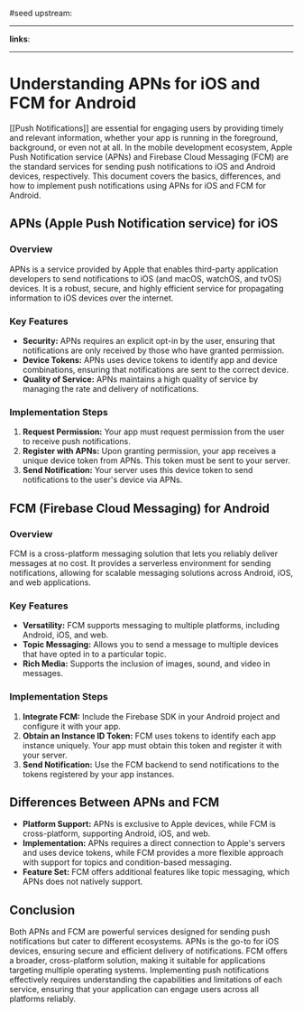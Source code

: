 #seed 
upstream:

---

**links**: 

---
# Understanding APNs for iOS and FCM for Android

[[Push Notifications]] are essential for engaging users by providing timely and relevant information, whether your app is running in the foreground, background, or even not at all. In the mobile development ecosystem, Apple Push Notification service (APNs) and Firebase Cloud Messaging (FCM) are the standard services for sending push notifications to iOS and Android devices, respectively. This document covers the basics, differences, and how to implement push notifications using APNs for iOS and FCM for Android.

## APNs (Apple Push Notification service) for iOS

### Overview

APNs is a service provided by Apple that enables third-party application developers to send notifications to iOS (and macOS, watchOS, and tvOS) devices. It is a robust, secure, and highly efficient service for propagating information to iOS devices over the internet.

### Key Features

- **Security:** APNs requires an explicit opt-in by the user, ensuring that notifications are only received by those who have granted permission.
- **Device Tokens:** APNs uses device tokens to identify app and device combinations, ensuring that notifications are sent to the correct device.
- **Quality of Service:** APNs maintains a high quality of service by managing the rate and delivery of notifications.

### Implementation Steps

1. **Request Permission:** Your app must request permission from the user to receive push notifications.
2. **Register with APNs:** Upon granting permission, your app receives a unique device token from APNs. This token must be sent to your server.
3. **Send Notification:** Your server uses this device token to send notifications to the user's device via APNs.

## FCM (Firebase Cloud Messaging) for Android

### Overview

FCM is a cross-platform messaging solution that lets you reliably deliver messages at no cost. It provides a serverless environment for sending notifications, allowing for scalable messaging solutions across Android, iOS, and web applications.

### Key Features

- **Versatility:** FCM supports messaging to multiple platforms, including Android, iOS, and web.
- **Topic Messaging:** Allows you to send a message to multiple devices that have opted in to a particular topic.
- **Rich Media:** Supports the inclusion of images, sound, and video in messages.

### Implementation Steps

1. **Integrate FCM:** Include the Firebase SDK in your Android project and configure it with your app.
2. **Obtain an Instance ID Token:** FCM uses tokens to identify each app instance uniquely. Your app must obtain this token and register it with your server.
3. **Send Notification:** Use the FCM backend to send notifications to the tokens registered by your app instances.

## Differences Between APNs and FCM

- **Platform Support:** APNs is exclusive to Apple devices, while FCM is cross-platform, supporting Android, iOS, and web.
- **Implementation:** APNs requires a direct connection to Apple's servers and uses device tokens, while FCM provides a more flexible approach with support for topics and condition-based messaging.
- **Feature Set:** FCM offers additional features like topic messaging, which APNs does not natively support.

## Conclusion

Both APNs and FCM are powerful services designed for sending push notifications but cater to different ecosystems. APNs is the go-to for iOS devices, ensuring secure and efficient delivery of notifications. FCM offers a broader, cross-platform solution, making it suitable for applications targeting multiple operating systems. Implementing push notifications effectively requires understanding the capabilities and limitations of each service, ensuring that your application can engage users across all platforms reliably.